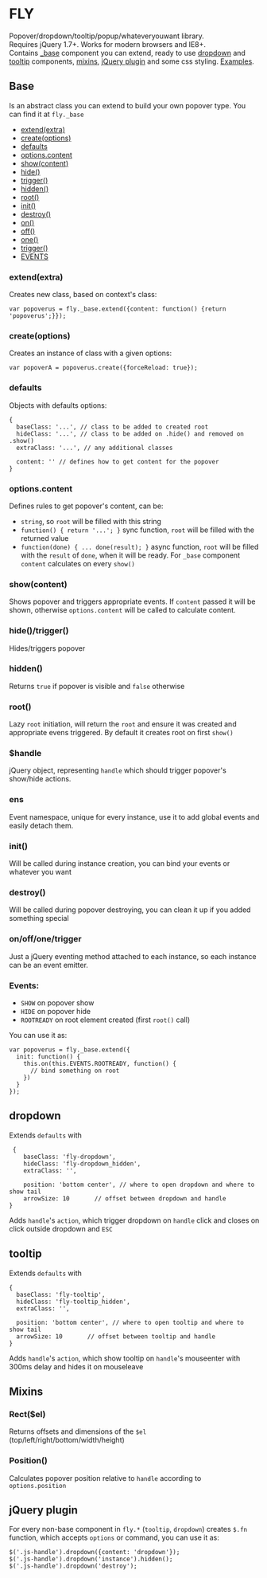 FLY
===============
Popover/dropdown/tooltip/popup/whateveryouwant library.<br/>
Requires jQuery 1.7+. Works for modern browsers and IE8+.<br/>
Contains [_base](#base) component you can extend, ready to use [dropdown](#dropdown) and [tooltip](#tooltip) components, [mixins](#mixins), [jQuery plugin](#jqueryplugin) and some css styling. [Examples](http://artjock.github.io/fly/).

## Base
Is an abstract class you can extend to build your own popover type. You can find it at `fly._base`

- [extend(extra)](#extendextra)
- [create(options)](#createoptions)
- [defaults](#defaults)
- [options.content](#optionscontent)
- [show(content)](#showcontent)
- [hide()](#hidetrigger)
- [trigger()](#hidetrigger)
- [hidden()](#hidden)
- [root()](#root)
- [init()](#init)
- [destroy()](#destroy)
- [on()](#onoffonetrigger)
- [off()](#onoffonetrigger)
- [one()](#onoffonetrigger)
- [trigger()](#onoffonetrigger)
- [EVENTS](#events)

### extend(extra)
Creates new class, based on context's class:
```
var popoverus = fly._base.extend({content: function() {return 'popoverus';}});
```

### create(options)
Creates an instance of class with a given options:
```
var popoverA = popoverus.create({forceReload: true});
```

### defaults
Objects with defaults options:
```
{
  baseClass: '...', // class to be added to created root
  hideClass: '...', // class to be added on .hide() and removed on .show()
  extraClass: '...', // any additional classes
  
  content: '' // defines how to get content for the popover
}
```

### options.content
Defines rules to get popover's content, can be:
- `string`, so `root` will be filled with this string
- `function() { return '...'; }` sync function, `root` will be filled with the returned value
- `function(done) { ... done(result); }` async function, `root` will be filled with the `result` of `done`, when it will be ready.
For `_base` component `content` calculates on every `show()`

### show(content)
Shows popover and triggers appropriate events. If `content` passed it will be shown, otherwise `options.content` will be called to calculate content.

### hide()/trigger()
Hides/triggers popover

### hidden()
Returns `true` if popover is visible and `false` otherwise

### root()
Lazy `root` initiation, will return the `root` and ensure it was created and appropriate evens triggered. By default it creates root on first `show()`

### $handle
jQuery object, representing `handle` which should trigger popover's show/hide actions.

### ens
Event namespace, unique for every instance, use it to add global events and easily detach them.

### init()
Will be called during instance creation, you can bind your events or whatever you want

### destroy()
Will be called during popover destroying, you can clean it up if you added something special

### on/off/one/trigger
Just a jQuery eventing method attached to each instance, so each instance can be an event emitter.

### Events:
- `SHOW` on popover show 
- `HIDE` on popover hide
- `ROOTREADY` on root element created (first `root()` call)

You can use it as:
```
var popoverus = fly._base.extend({
  init: function() {
    this.on(this.EVENTS.ROOTREADY, function() {
      // bind something on root
    })
  }
});
```

## dropdown
Extends `defaults` with
```
 {
    baseClass: 'fly-dropdown',
    hideClass: 'fly-dropdown_hidden',
    extraClass: '',

    position: 'bottom center', // where to open dropdown and where to show tail
    arrowSize: 10       // offset between dropdown and handle
}
```
Adds `handle`'s `action`, which trigger dropdown on `handle` click and closes on click outside dropdown and `ESC`

## tooltip
Extends `defaults` with
```
{
  baseClass: 'fly-tooltip',
  hideClass: 'fly-tooltip_hidden',
  extraClass: '',

  position: 'bottom center', // where to open tooltip and where to show tail
  arrowSize: 10       // offset between tooltip and handle
}
```
Adds `handle`'s `action`, which show tooltip on `handle`'s mouseenter with 300ms delay and hides it on mouseleave

## Mixins

### Rect($el)
Returns offsets and dimensions of the `$el` (top/left/right/bottom/width/height)

### Position()
Calculates popover position relative to `handle` according to `options.position`

## jQuery plugin
For every non-base component in `fly.*` (`tooltip`, `dropdown`) creates `$.fn` function, which accepts `options` or command, you can use it as:
```
$('.js-handle').dropdown({content: 'dropdown'});
$('.js-handle').dropdown('instance').hidden();
$('.js-handle').dropdown('destroy');
```
